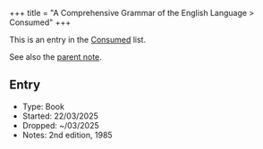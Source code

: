 +++
title = "A Comprehensive Grammar of the English Language > Consumed"
+++

This is an entry in the [Consumed](@/notes/Consumption/Consumed.md) list.

See also the [parent note](@/notes/A_Comprehensive_Grammar_of_the_English_Language/_index.md).

## Entry

- Type: Book
- Started: 22/03/2025
- Dropped: ~/03/2025
- Notes: 2nd edition, 1985
